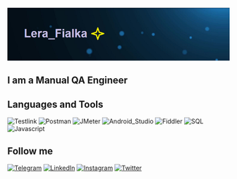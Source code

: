 ![Header](https://github.com/Wall120/Wall120/blob/main/assets/gitimage.png)

## I am a Manual QA Engineer

## Languages and Tools
![Testlink](https://img.shields.io/badge/-Testlink-FFFF00?style=for-the-badge&logo)
![Postman](https://img.shields.io/badge/-Postman-FFA500?style=for-the-badge&logo)
![JMeter](https://img.shields.io/badge/-JMeter-FF69B4?style=for-the-badge&logo)
![Android_Studio](https://img.shields.io/badge/-Android_Studio-drawable?style=for-the-badge&logo=Android_Studio)
![Fiddler](https://img.shields.io/badge/-Fiddler-00FF00?style=for-the-badge&logo)
![SQL](https://img.shields.io/badge/-SQL-090909?style=for-the-badge&logo=mysql&logoColor=006488)
![Javascript](https://img.shields.io/badge/-Javascript-090909?style=for-the-badge&logo=Javascript)

## Follow me
[![Telegram](https://img.shields.io/badge/-Telegram-090909?style=for-the-badge&logo=telegram&logoColor=27A0D9)](https://t.me/Lera_Fealka)
[![LinkedIn](https://img.shields.io/badge/-LinkedIn-090909?style=for-the-badge&logo=LinkedIn&logoColor=007BB6)](https://www.linkedin.com/in/valeriya-feoktistova)
[![Instagram](https://img.shields.io/badge/-Instagram-090909?style=for-the-badge&logo=Instagram&logoColor=B4068E)](https://www.instagram.com/lera_fialka)
[![Twitter](https://img.shields.io/badge/-Twitter-090909?style=for-the-badge&logo=Twitter&logoColor=1C9DEB)](https://twitter.com/VFeaktsistava?t=6vpni95hrghLZY2OvTwpGw&s=35)